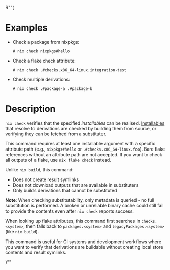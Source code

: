 R""(

# Examples

* Check a package from nixpkgs:

  ```console
  # nix check nixpkgs#hello
  ```

* Check a flake check attribute:

  ```console
  # nix check .#checks.x86_64-linux.integration-test
  ```

* Check multiple derivations:

  ```console
  # nix check .#package-a .#package-b
  ```

# Description

`nix check` verifies that the specified *installables* can be realised.
[Installables](./nix.md#installables) that resolve to derivations are
checked by building them from source, or verifying they can be fetched
from a substituter.

This command requires at least one installable argument with a specific
attribute path (e.g., `nixpkgs#hello` or `.#checks.x86_64-linux.foo`). Bare
flake references without an attribute path are not accepted. If you want to
check all outputs of a flake, use `nix flake check` instead.

Unlike `nix build`, this command:
- Does not create result symlinks
- Does not download outputs that are available in substituters
- Only builds derivations that cannot be substituted

**Note**: When checking substitutability, only metadata is queried - no full
substitution is performed. A broken or unreliable binary cache could still
fail to provide the contents even after `nix check` reports success.

When looking up flake attributes, this command first searches in
`checks.<system>`, then falls back to `packages.<system>` and
`legacyPackages.<system>` (like `nix build`).

This command is useful for CI systems and development workflows where you
want to verify that derivations are buildable without creating local store
contents and result symlinks.

)""
